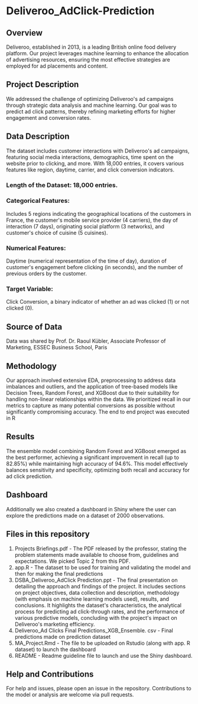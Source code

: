# Deliveroo_AdClick-Prediction

## Overview
Deliveroo, established in 2013, is a leading British online food delivery platform. Our project leverages machine learning to enhance the allocation of advertising resources, ensuring the most effective strategies are employed for ad placements and content.

## Project Description
We addressed the challenge of optimizing Deliveroo's ad campaigns through strategic data analysis and machine learning. Our goal was to predict ad click patterns, thereby refining marketing efforts for higher engagement and conversion rates.

## Data Description
The dataset includes customer interactions with Deliveroo's ad campaigns, featuring social media interactions, demographics, time spent on the website prior to clicking, and more. With 18,000 entries, it covers various features like region, daytime, carrier, and click conversion indicators.

### Length of the Dataset: 18,000 entries.
### Categorical Features: 
Includes 5 regions indicating the geographical locations of the customers in France, the customer's mobile service provider (4 carriers), the day of interaction (7 days), originating social platform (3 networks), and customer's choice of cuisine (5 cuisines).
### Numerical Features: 
Daytime (numerical representation of the time of day), duration of customer's engagement before clicking (in seconds), and the number of previous orders by the customer.
### Target Variable: 
Click Conversion, a binary indicator of whether an ad was clicked (1) or not clicked (0).

## Source of Data
Data was shared by Prof. Dr. Raoul Kübler, Associate Professor of Marketing, ESSEC Business School, Paris 

## Methodology
Our approach involved extensive EDA, preprocessing to address data imbalances and outliers, and the application of tree-based models like Decision Trees, Random Forest, and XGBoost due to their suitability for handling non-linear relationships within the data. We prioritized recall in our metrics to capture as many potential conversions as possible without significantly compromising accuracy. The end to end project was executed in R

## Results
The ensemble model combining Random Forest and XGBoost emerged as the best performer, achieving a significant improvement in recall (up to 82.85%) while maintaining high accuracy of 94.6%. This model effectively balances sensitivity and specificity, optimizing both recall and accuracy for ad click prediction.

## Dashboard
Additionally we also created a dashboard in Shiny where the user can explore the predictions made on a dataset of 2000 observations.

## Files in this repository
1. Projects Briefings.pdf - The PDF released by the professor, stating the problem statements made available to choose from, guidelines and expectations. We picked Topic 2 from this PDF. 
2. app.R - The dataset to be used for training and validating the model and then for making the final predictions
3. DSBA_Deliveroo_AdClick Prediction.ppt - The final presentation on detailing the approach and findings of the project. It includes sections on project objectives, data collection and description, methodology (with emphasis on machine learning models used), results, and conclusions. It highlights the dataset's characteristics, the analytical process for predicting ad click-through rates, and the performance of various predictive models, concluding with the project's impact on Deliveroo's marketing efficiency.
4. Deliveroo_Ad Clicks Final Predictions_XGB_Ensemble. csv - Final predictions made on prediction dataset
5. MA_Project.Rmd - The file to be uploaded on Rstudio (along with app. R dataset) to launch the dashboard
6. README - Readme guideline file to launch and use the Shiny dashboard.

## Help and Contributions
For help and issues, please open an issue in the repository. Contributions to the model or analysis are welcome via pull requests.
